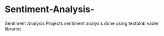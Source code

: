 # Sentiment-Analysis-
Sentiment Analysis Projects
sentiment analysis done using textblob,vader libraries
